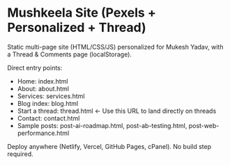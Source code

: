 # Mushkeela Site (Pexels + Personalized + Thread)
Static multi-page site (HTML/CSS/JS) personalized for Mukesh Yadav, with a Thread & Comments page (localStorage).

Direct entry points:
- Home: index.html
- About: about.html
- Services: services.html
- Blog index: blog.html
- Start a thread: thread.html  ← Use this URL to land directly on threads
- Contact: contact.html
- Sample posts: post-ai-roadmap.html, post-ab-testing.html, post-web-performance.html

Deploy anywhere (Netlify, Vercel, GitHub Pages, cPanel). No build step required.
